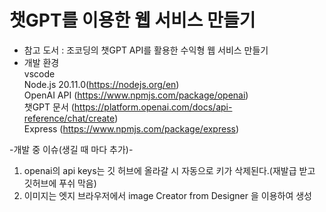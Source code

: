 # 챗GPT를 이용한 웹 서비스 만들기
- 참고 도서 : 조코딩의 챗GPT API를 활용한 수익형 웹 서비스 만들기
- 개발 환경  
vscode  
Node.js 20.11.0(https://nodejs.org/en)  
OpenAI API (https://www.npmjs.com/package/openai)  
챗GPT 문서 (https://platform.openai.com/docs/api-reference/chat/create)  
Express (https://www.npmjs.com/package/express)

-개발 중 이슈(생길 때 마다 추가)-
1. openai의 api keys는 깃 허브에 올라갈 시 자동으로 키가 삭제된다.(재발급 받고 깃허브에 푸쉬 막음)
2. 이미지는 엣지 브라우저에서 image Creator from Designer 을 이용하여 생성
